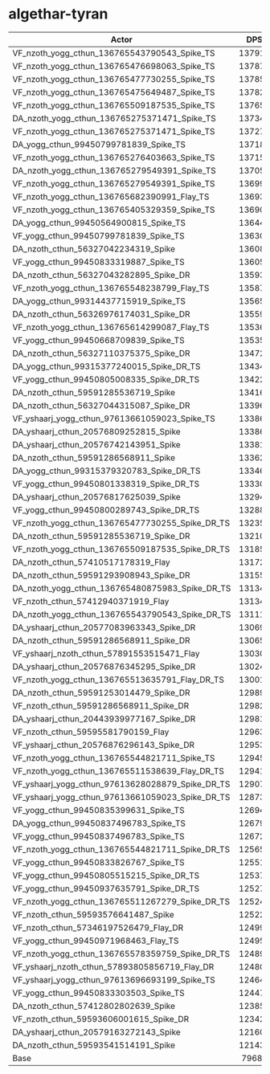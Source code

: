 # algethar-tyran
| Actor | DPS | Increase |
|---|:---:|:---:|
|VF_nzoth_yogg_cthun_136765543790543_Spike_TS|137915|73.07%|
|VF_nzoth_yogg_cthun_136765476698063_Spike_TS|137878|73.02%|
|VF_nzoth_yogg_cthun_136765477730255_Spike_TS|137853|72.99%|
|VF_nzoth_yogg_cthun_136765475649487_Spike_TS|137825|72.95%|
|VF_nzoth_yogg_cthun_136765509187535_Spike_TS|137658|72.74%|
|DA_nzoth_yogg_cthun_136765275371471_Spike_TS|137347|72.35%|
|VF_nzoth_yogg_cthun_136765275371471_Spike_TS|137270|72.26%|
|DA_yogg_cthun_99450799781839_Spike_TS|137186|72.15%|
|VF_nzoth_yogg_cthun_136765276403663_Spike_TS|137153|72.11%|
|DA_nzoth_yogg_cthun_136765279549391_Spike_TS|137054|71.99%|
|VF_nzoth_yogg_cthun_136765279549391_Spike_TS|136990|71.91%|
|VF_nzoth_yogg_cthun_136765682390991_Flay_TS|136936|71.84%|
|VF_nzoth_yogg_cthun_136765405329359_Spike_TS|136901|71.79%|
|DA_yogg_cthun_99450564900815_Spike_TS|136440|71.22%|
|VF_yogg_cthun_99450799781839_Spike_TS|136308|71.05%|
|DA_nzoth_cthun_56327042234319_Spike|136080|70.76%|
|VF_yogg_cthun_99450833319887_Spike_TS|136056|70.73%|
|DA_nzoth_cthun_56327043282895_Spike_DR|135930|70.58%|
|VF_nzoth_yogg_cthun_136765548238799_Flay_TS|135870|70.50%|
|DA_yogg_cthun_99314437715919_Spike_TS|135659|70.24%|
|DA_nzoth_cthun_56326976174031_Spike_DR|135591|70.15%|
|VF_nzoth_yogg_cthun_136765614299087_Flay_TS|135366|69.87%|
|VF_yogg_cthun_99450668709839_Spike_TS|135357|69.86%|
|DA_nzoth_cthun_56327110375375_Spike_DR|134721|69.06%|
|DA_yogg_cthun_99315377240015_Spike_DR_TS|134347|68.59%|
|VF_yogg_cthun_99450805008335_Spike_DR_TS|134223|68.43%|
|DA_nzoth_cthun_59591285536719_Spike|134164|68.36%|
|DA_nzoth_cthun_56327044315087_Spike_DR|133968|68.11%|
|VF_yshaarj_yogg_cthun_97613661059023_Spike_TS|133869|67.99%|
|DA_yshaarj_cthun_20576809252815_Spike|133861|67.98%|
|DA_yshaarj_cthun_20576742143951_Spike|133816|67.92%|
|DA_nzoth_cthun_59591286568911_Spike|133628|67.69%|
|DA_yogg_cthun_99315379320783_Spike_DR_TS|133461|67.48%|
|VF_yogg_cthun_99450801338319_Spike_DR_TS|133308|67.29%|
|DA_yshaarj_cthun_20576817625039_Spike|132945|66.83%|
|VF_yogg_cthun_99450800289743_Spike_DR_TS|132889|66.76%|
|VF_nzoth_yogg_cthun_136765477730255_Spike_DR_TS|132353|66.09%|
|DA_nzoth_cthun_59591285536719_Spike_DR|132109|65.78%|
|VF_nzoth_yogg_cthun_136765509187535_Spike_DR_TS|131850|65.46%|
|DA_nzoth_cthun_57410517178319_Flay|131722|65.30%|
|DA_nzoth_cthun_59591293908943_Spike_DR|131557|65.09%|
|DA_nzoth_yogg_cthun_136765480875983_Spike_DR_TS|131344|64.82%|
|VF_nzoth_cthun_57412940371919_Flay|131344|64.82%|
|DA_nzoth_yogg_cthun_136765543790543_Spike_DR_TS|131113|64.53%|
|DA_yshaarj_cthun_20577083963343_Spike_DR|130691|64.00%|
|DA_nzoth_cthun_59591286568911_Spike_DR|130657|63.96%|
|VF_yshaarj_nzoth_cthun_57891553515471_Flay|130300|63.51%|
|DA_yshaarj_cthun_20576876345295_Spike_DR|130244|63.44%|
|VF_nzoth_yogg_cthun_136765513635791_Flay_DR_TS|130014|63.15%|
|DA_nzoth_cthun_59591253014479_Spike_DR|129896|63.00%|
|VF_nzoth_cthun_59591286568911_Spike_DR|129827|62.92%|
|DA_yshaarj_cthun_20443939977167_Spike_DR|129819|62.91%|
|VF_nzoth_cthun_59595581790159_Flay|129635|62.68%|
|VF_yshaarj_cthun_20576876296143_Spike_DR|129535|62.55%|
|VF_nzoth_yogg_cthun_136765544821711_Spike_TS|129454|62.45%|
|VF_nzoth_yogg_cthun_136765511538639_Flay_DR_TS|129410|62.39%|
|VF_yshaarj_yogg_cthun_97613628028879_Spike_DR_TS|129075|61.97%|
|VF_yshaarj_yogg_cthun_97613661059023_Spike_DR_TS|128735|61.55%|
|VF_yogg_cthun_99450835399631_Spike_TS|126948|59.30%|
|DA_yogg_cthun_99450837496783_Spike_TS|126791|59.11%|
|VF_yogg_cthun_99450837496783_Spike_TS|126725|59.02%|
|VF_nzoth_yogg_cthun_136765544821711_Spike_DR_TS|125654|57.68%|
|VF_yogg_cthun_99450833826767_Spike_TS|125514|57.50%|
|VF_yogg_cthun_99450805515215_Spike_DR_TS|125378|57.33%|
|VF_yogg_cthun_99450937635791_Spike_DR_TS|125271|57.20%|
|VF_nzoth_yogg_cthun_136765511267279_Spike_DR_TS|125243|57.16%|
|VF_nzoth_cthun_59593576641487_Spike|125220|57.14%|
|VF_nzoth_cthun_57346197526479_Flay_DR|124999|56.86%|
|VF_yogg_cthun_99450971968463_Flay_TS|124951|56.80%|
|VF_nzoth_yogg_cthun_136765578359759_Spike_DR_TS|124899|56.73%|
|VF_yshaarj_nzoth_cthun_57893805856719_Flay_DR|124807|56.62%|
|VF_yshaarj_yogg_cthun_97613696693199_Spike_TS|124648|56.42%|
|VF_yogg_cthun_99450833303503_Spike_TS|124473|56.20%|
|DA_nzoth_cthun_57412802802639_Spike|123850|55.42%|
|VF_nzoth_cthun_59593606001615_Spike_DR|123427|54.89%|
|DA_yshaarj_cthun_20579163272143_Spike|121605|52.60%|
|DA_nzoth_cthun_59593541514191_Spike|121438|52.39%|
|Base|79689|0.00%|

